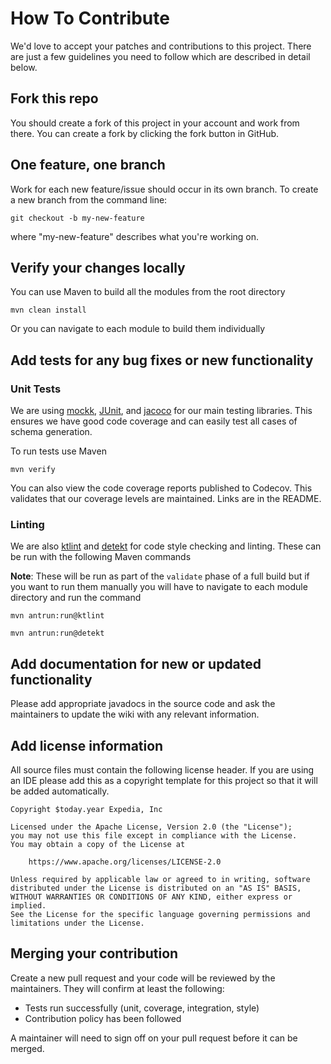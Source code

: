 # How To Contribute

We'd love to accept your patches and contributions to this project. There are just a few guidelines you need to follow which are described in detail below.

## Fork this repo

You should create a fork of this project in your account and work from there. You can create a fork by clicking the fork button in GitHub.

## One feature, one branch

Work for each new feature/issue should occur in its own branch. To create a new branch from the command line:
```shell
git checkout -b my-new-feature
```
where "my-new-feature" describes what you're working on.

## Verify your changes locally

You can use Maven to build all the modules from the root directory

```shell script
mvn clean install
```

Or you can navigate to each module to build them individually

## Add tests for any bug fixes or new functionality

### Unit Tests

We are using [mockk](http://mockk.io), [JUnit](https://junit.org/junit5/), and [jacoco](https://www.eclemma.org/jacoco/) for our main testing libraries. This ensures we have good code coverage and can easily test all cases of schema generation.

To run tests use Maven

```shell script
mvn verify
```

You can also view the code coverage reports published to Codecov. This validates that our coverage levels are maintained. Links are in the README.

### Linting
We are also [ktlint](https://ktlint.github.io/) and [detekt](https://arturbosch.github.io/detekt/) for code style checking and linting. These can be run with the following Maven commands

**Note**:
These will be run as part of the `validate` phase of a full build but if you want to run them manually you will have to navigate to each module directory and run the command

```shell script
mvn antrun:run@ktlint
```
```shell script
mvn antrun:run@detekt
```

## Add documentation for new or updated functionality

Please add appropriate javadocs in the source code and ask the maintainers to update the wiki with any relevant information.

## Add license information
All source files must contain the following license header. If you are using an IDE please add this as a copyright template for this project so that it will be added automatically.

```
Copyright $today.year Expedia, Inc

Licensed under the Apache License, Version 2.0 (the "License");
you may not use this file except in compliance with the License.
You may obtain a copy of the License at

    https://www.apache.org/licenses/LICENSE-2.0

Unless required by applicable law or agreed to in writing, software
distributed under the License is distributed on an "AS IS" BASIS,
WITHOUT WARRANTIES OR CONDITIONS OF ANY KIND, either express or implied.
See the License for the specific language governing permissions and
limitations under the License.
 ```

## Merging your contribution

Create a new pull request and your code will be reviewed by the maintainers. They will confirm at least the following:

- Tests run successfully (unit, coverage, integration, style)
- Contribution policy has been followed

A maintainer will need to sign off on your pull request before it can be merged.
